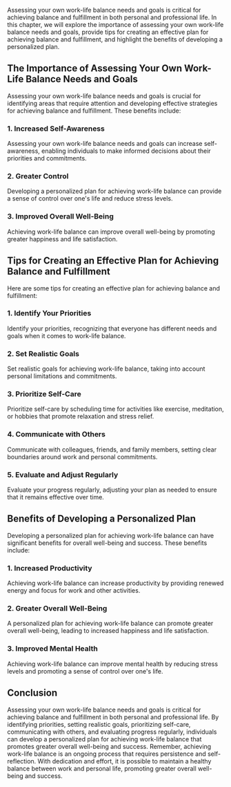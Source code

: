 
Assessing your own work-life balance needs and goals is critical for achieving balance and fulfillment in both personal and professional life. In this chapter, we will explore the importance of assessing your own work-life balance needs and goals, provide tips for creating an effective plan for achieving balance and fulfillment, and highlight the benefits of developing a personalized plan.

The Importance of Assessing Your Own Work-Life Balance Needs and Goals
----------------------------------------------------------------------

Assessing your own work-life balance needs and goals is crucial for identifying areas that require attention and developing effective strategies for achieving balance and fulfillment. These benefits include:

### 1. Increased Self-Awareness

Assessing your own work-life balance needs and goals can increase self-awareness, enabling individuals to make informed decisions about their priorities and commitments.

### 2. Greater Control

Developing a personalized plan for achieving work-life balance can provide a sense of control over one's life and reduce stress levels.

### 3. Improved Overall Well-Being

Achieving work-life balance can improve overall well-being by promoting greater happiness and life satisfaction.

Tips for Creating an Effective Plan for Achieving Balance and Fulfillment
-------------------------------------------------------------------------

Here are some tips for creating an effective plan for achieving balance and fulfillment:

### 1. Identify Your Priorities

Identify your priorities, recognizing that everyone has different needs and goals when it comes to work-life balance.

### 2. Set Realistic Goals

Set realistic goals for achieving work-life balance, taking into account personal limitations and commitments.

### 3. Prioritize Self-Care

Prioritize self-care by scheduling time for activities like exercise, meditation, or hobbies that promote relaxation and stress relief.

### 4. Communicate with Others

Communicate with colleagues, friends, and family members, setting clear boundaries around work and personal commitments.

### 5. Evaluate and Adjust Regularly

Evaluate your progress regularly, adjusting your plan as needed to ensure that it remains effective over time.

Benefits of Developing a Personalized Plan
------------------------------------------

Developing a personalized plan for achieving work-life balance can have significant benefits for overall well-being and success. These benefits include:

### 1. Increased Productivity

Achieving work-life balance can increase productivity by providing renewed energy and focus for work and other activities.

### 2. Greater Overall Well-Being

A personalized plan for achieving work-life balance can promote greater overall well-being, leading to increased happiness and life satisfaction.

### 3. Improved Mental Health

Achieving work-life balance can improve mental health by reducing stress levels and promoting a sense of control over one's life.

Conclusion
----------

Assessing your own work-life balance needs and goals is critical for achieving balance and fulfillment in both personal and professional life. By identifying priorities, setting realistic goals, prioritizing self-care, communicating with others, and evaluating progress regularly, individuals can develop a personalized plan for achieving work-life balance that promotes greater overall well-being and success. Remember, achieving work-life balance is an ongoing process that requires persistence and self-reflection. With dedication and effort, it is possible to maintain a healthy balance between work and personal life, promoting greater overall well-being and success.
